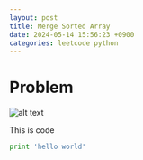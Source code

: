 ```yaml
---
layout: post
title: Merge Sorted Array
date: 2024-05-14 15:56:23 +0900
categories: leetcode python
---
```

# Problem
![alt text](/blog/public/img/MergeSortedArray.png)

This is code
```python
print 'hello world'
```
